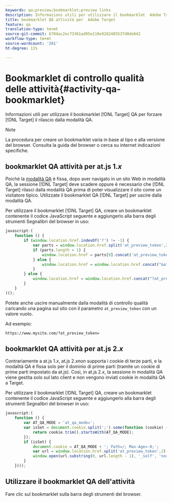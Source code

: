 ```yaml
---
keywords: qa;preview;bookmarklet;preview links
description: Informazioni utili per utilizzare il bookmarklet  Adobe Target QA per forzare Target a rilasciarvi dalla modalità QA.
title: bookmarklet QA attività per  Adobe Target
feature: qa
translation-type: tm+mt
source-git-commit: 6704ac2ec73361ad95e110e9182485537d0de642
workflow-type: tm+mt
source-wordcount: '261'
ht-degree: 11%

---
```



# Bookmarklet di controllo qualità delle attività{#activity-qa-bookmarklet}

Informazioni utili per utilizzare il bookmarklet [!DNL Target] QA per forzare [!DNL Target] il rilascio dalla modalità QA.

>[!NOTE]
>
>La procedura per creare un bookmarklet varia in base al tipo e alla versione del browser. Consulta la guida del browser o cerca su internet indicazioni specifiche.

## bookmarklet QA attività per at.js 1.*x*

Poiché la [modalità QA](/help/c-activities/c-activity-qa/activity-qa.md) è fissa, dopo aver navigato in un sito Web in modalità QA, la sessione [!DNL Target] deve scadere oppure è necessario che [!DNL Target] rilasci dalla modalità QA prima di poter visualizzare il sito come un visitatore tipico. Utilizzate il bookmarklet QA [!DNL Target] per uscire dalla modalità QA.

Per utilizzare il bookmarklet [!DNL Target] QA, creare un bookmarklet contenente il codice JavaScript seguente e aggiungerlo alla barra degli strumenti Segnalibri del browser in uso:

```javascript
javascript:(
    function () {
        if (window.location.href.indexOf('?') != -1) {
            var parts = window.location.href.split('at_preview_token',2);
            if (parts.length > 1) {
                window.location.href = parts[0].concat('at_preview_token=');
            } else {
                window.location.href = window.location.href.concat("&at_preview_token=")
            }
        } else {
            window.location.href = window.location.href.concat("?at_preview_token=")
        }
    }
)();
```

Potete anche uscire manualmente dalla modalità di controllo qualità caricando una pagina sul sito con il parametro `at_preview_token` con un valore vuoto.

Ad esempio:

`https://www.mysite.com/?at_preview_token=`

## bookmarklet QA attività per at.js 2.*x*

Contrariamente a at.js 1.*x*, at.js 2.*xnon* supporta i cookie di terze parti, e la modalità QA è fissa solo per il dominio di prime parti (tramite un cookie di prime parti impostato da at.js). Così, in at.js 2.*x*, la sessione in modalità QA viene gestita solo sul lato client e non vengono inviati cookie in modalità QA a Target.

Per utilizzare il bookmarklet [!DNL Target] QA, creare un bookmarklet contenente il codice JavaScript seguente e aggiungerlo alla barra degli strumenti Segnalibri del browser in uso:

```javascript
javascript:(
    function () {
        var AT_QA_MODE = 'at_qa_mode=';
        var isSet = document.cookie.split(';').some(function (cookie) {
            return cookie.trim().startsWith(AT_QA_MODE);
        });
        if (isSet) {
            document.cookie = AT_QA_MODE + '; Path=/; Max-Age=-0;';
            var url = window.location.href.split('at_preview_token',2)[0];
            window.open(url.substring(0, url.length - 1), '_self', 'noreferrer');
        }
    })();
```

## Utilizzare il bookmarklet QA dell&#39;attività

Fare clic sul bookmarklet sulla barra degli strumenti del browser.

